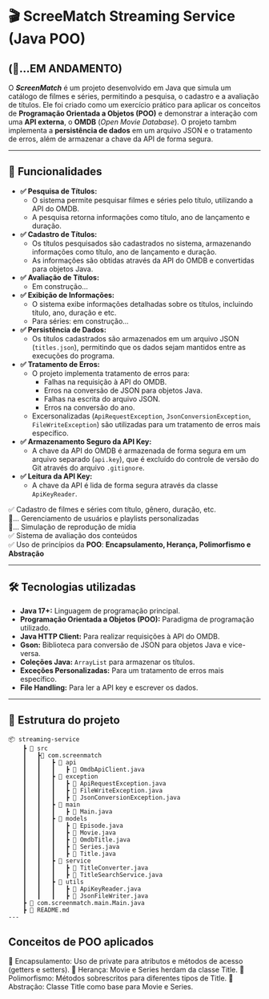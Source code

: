 # 🎬 ScreeMatch Streaming Service (Java POO) 
## (🚧...EM ANDAMENTO)

O ***ScreenMatch*** é um projeto desenvolvido em Java que simula um catálogo de filmes e séries, permitindo a pesquisa, o cadastro e a avaliação de títulos. Ele foi criado como um exercício prático para aplicar os conceitos de **Programação Orientada a Objetos (POO)** e demonstrar a interação com uma **API externa**, o **OMDB** (*Open Movie Database*). O projeto tambm implementa a **persistência de dados** em um arquivo JSON e o tratamento de erros, além de armazenar a chave da API de forma segura.

---

## 🚀 Funcionalidades
*   **✅ Pesquisa de Títulos:**
    *   O sistema permite pesquisar filmes e séries pelo título, utilizando a API do OMDB.
    *   A pesquisa retorna informações como título, ano de lançamento e duração.
*   **✅ Cadastro de Títulos:**
    *   Os títulos pesquisados são cadastrados no sistema, armazenando informações como título, ano de lançamento e duração.
    *   As informações são obtidas através da API do OMDB e convertidas para objetos Java.
*   **✅ Avaliação de Títulos:**
    *   Em construção...
*   **✅ Exibição de Informações:**
    *   O sistema exibe informações detalhadas sobre os títulos, incluindo título, ano, duração e etc.
    *   Para séries: em construção...
*   **✅ Persistência de Dados:**
    *   Os títulos cadastrados são armazenados em um arquivo JSON (`titles.json`), permitindo que os dados sejam mantidos entre as execuções do programa.
*   **✅ Tratamento de Erros:**
    *   O projeto implementa tratamento de erros para:
        *   Falhas na requisição à API do OMDB.
        *   Erros na conversão de JSON para objetos Java.
        *   Falhas na escrita do arquivo JSON.
        *   Erros na conversão do ano.
    *   Excersonalizadas (`ApiRequestException`, `JsonConversionException`, `FileWriteException`) são utilizadas para um tratamento de erros mais específico.
*   **✅ Armazenamento Seguro da API Key:**
    *   A chave da API do OMDB é armazenada de forma segura em um arquivo separado (`api.key`), que é excluído do controle de versão do Git através do arquivo `.gitignore`.
*   **✅ Leitura da API Key:**
    * A chave da API é lida de forma segura através da classe `ApiKeyReader`.


✅ Cadastro de filmes e séries com título, gênero, duração, etc.  
🚧... Gerenciamento de usuários e playlists personalizadas  
🚧... Simulação de reprodução de mídia  
✅ Sistema de avaliação dos conteúdos  
✅ Uso de princípios da **POO**: **Encapsulamento, Herança, Polimorfismo e Abstração**  

---

## 🛠️ Tecnologias utilizadas

*   **Java 17+:** Linguagem de programação principal.
*   **Programação Orientada a Objetos (POO):** Paradigma de programação utilizado.
*   **Java HTTP Client:** Para realizar requisições à API do OMDB.
*   **Gson:** Biblioteca para conversão de JSON para objetos Java e vice-versa.
*   **Coleções Java:** `ArrayList` para armazenar os títulos.
*   **Exceções Personalizadas:** Para um tratamento de erros mais específico.
* **File Handling:** Para ler a API key e escrever os dados.

---

## 📂 Estrutura do projeto

``` 
📦 streaming-service 
    ┣ 📂 src 
    ┃   ┣📂 com.screenmatch 
    ┃   ┃   ┣ 📂 api 
    ┃   ┃   ┃   ┣ 📜 OmdbApiClient.java 
    ┃   ┃   ┣ 📂 exception 
    ┃   ┃   ┃   ┣ 📜 ApiRequestException.java 
    ┃   ┃   ┃   ┣ 📜 FileWriteException.java 
    ┃   ┃   ┃   ┣ 📜 JsonConversionException.java
    ┃   ┃   ┣ 📂 main
    ┃   ┃   ┃   ┣ 📜 Main.java
    ┃   ┃   ┣ 📂 models 
    ┃   ┃   ┃   ┣ 📜 Episode.java 
    ┃   ┃   ┃   ┣ 📜 Movie.java
    ┃   ┃   ┃   ┣ 📜 OmdbTitle.java
    ┃   ┃   ┃   ┣ 📜 Series.java 
    ┃   ┃   ┃   ┣ 📜 Title.java
    ┃   ┃   ┣ 📂 service 
    ┃   ┃   ┃   ┣ 📜 TitleConverter.java
    ┃   ┃   ┃   ┣ 📜 TitleSearchService.java
    ┃   ┃   ┣ 📂 utils
    ┃   ┃   ┃   ┣ 📜 ApiKeyReader.java 
    ┃   ┃   ┃   ┣ 📜 JsonFileWriter.java  
    ┣ 📜 com.screenmatch.main.Main.java 
    ┣ 📜 README.md
---
```
## Conceitos de POO aplicados
🔹 Encapsulamento: Uso de private para atributos e métodos de acesso (getters e setters).
🔹 Herança: Movie e Series herdam da classe Title.
🔹 Polimorfismo: Métodos sobrescritos para diferentes tipos de Title.
🔹 Abstração: Classe Title como base para Movie e Series.


